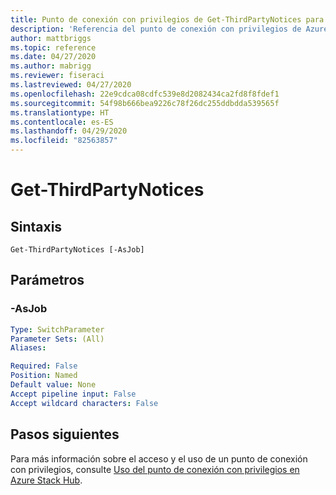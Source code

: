 ```yaml
---
title: Punto de conexión con privilegios de Get-ThirdPartyNotices para Azure Stack Hub
description: 'Referencia del punto de conexión con privilegios de Azure Stack para PowerShell: Get-ThirdPartyNotices'
author: mattbriggs
ms.topic: reference
ms.date: 04/27/2020
ms.author: mabrigg
ms.reviewer: fiseraci
ms.lastreviewed: 04/27/2020
ms.openlocfilehash: 22e9cdca08cdfc539e8d2082434ca2fd8f8fdef1
ms.sourcegitcommit: 54f98b666bea9226c78f26dc255ddbdda539565f
ms.translationtype: HT
ms.contentlocale: es-ES
ms.lasthandoff: 04/29/2020
ms.locfileid: "82563857"
---
```

# <a name="get-thirdpartynotices"></a>Get-ThirdPartyNotices

## <a name="syntax"></a>Sintaxis

```
Get-ThirdPartyNotices [-AsJob]
```

## <a name="parameters"></a>Parámetros

### <a name="-asjob"></a>-AsJob


```yaml
Type: SwitchParameter
Parameter Sets: (All)
Aliases:

Required: False
Position: Named
Default value: None
Accept pipeline input: False
Accept wildcard characters: False
```

## <a name="next-steps"></a>Pasos siguientes

Para más información sobre el acceso y el uso de un punto de conexión con privilegios, consulte [Uso del punto de conexión con privilegios en Azure Stack Hub](https://docs.microsoft.com/azure-stack/operator/azure-stack-privileged-endpoint).